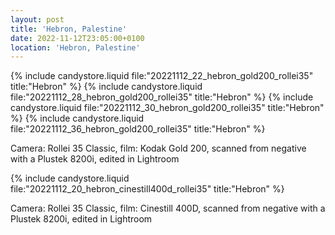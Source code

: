 ```yaml
---
layout: post
title: 'Hebron, Palestine'
date: 2022-11-12T23:05:00+0100
location: 'Hebron, Palestine'
---
```


{% include candystore.liquid file:"20221112_22_hebron_gold200_rollei35" title:"Hebron" %}
{% include candystore.liquid file:"20221112_28_hebron_gold200_rollei35" title:"Hebron" %}
{% include candystore.liquid file:"20221112_30_hebron_gold200_rollei35" title:"Hebron" %}
{% include candystore.liquid file:"20221112_36_hebron_gold200_rollei35" title:"Hebron" %}

Camera: Rollei 35 Classic, film: Kodak Gold 200, scanned from negative with a Plustek 8200i, edited in Lightroom

{% include candystore.liquid file:"20221112_20_hebron_cinestill400d_rollei35" title:"Hebron" %}

Camera: Rollei 35 Classic, film: Cinestill 400D, scanned from negative with a Plustek 8200i, edited in Lightroom
